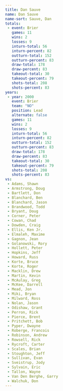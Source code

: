 ```yaml
---
title: Dan Sauve
name: Dan Sauve
name-sort: Sauve, Dan
totals:
 - event: Brier
   games: 11
   wins: 2
   losses: 9
   inturn-total: 56
   inturn-percent: 82
   outturn-total: 152
   outturn-percent: 83
   draw-total: 178
   draw-percent: 83
   takeout-total: 30
   takeout-percent: 79
   shots-total: 208
   shots-percent: 83
years:
 - year: 2000
   event: Brier
   team: "NO"
   position: Lead
   alternate: false
   games: 11
   wins: 2
   losses: 9
   inturn-total: 56
   inturn-percent: 82
   outturn-total: 152
   outturn-percent: 83
   draw-total: 178
   draw-percent: 83
   takeout-total: 30
   takeout-percent: 79
   shots-total: 208
   shots-percent: 83
vs:
 - Adams, Shawn
 - Armstrong, Doug
 - Bartlett, Don
 - Blanchard, Ben
 - Blanchard, Jason
 - Brandwood, Todd
 - Bryant, Doug
 - Corner, Peter
 - Cowan, Chad
 - Dowden, Craig
 - Ellis, Ken Jr.
 - Elmaleh, Maxime
 - Gagnon, Jean
 - Golanowski, Rory
 - Hollett, Peter
 - Hopkins, Jeff
 - Howard, Russ
 - Korte, Bruce
 - Korte, Roger
 - Macklin, Drew
 - Martin, Kevin
 - McAulay, Greg
 - McKee, Darrell
 - Mead, Jon
 - Miki, Bryan
 - Milward, Ross
 - Nolan, Jason
 - Odishaw, Grant
 - Perron, Rick
 - Pierce, Brent
 - Pritchett, Bob
 - Pyper, Dwayne
 - Roberge, Francois
 - Robinson, Andrew
 - Rowsell, Rick
 - Rycroft, Carter
 - Scales, Brian
 - Stoughton, Jeff
 - Sullivan, Evan
 - Sveistrup, Jody
 - Sylvain, Eric
 - Tallon, Wayne
 - Van Den Berghe, Garry
 - Walchuk, Don
---
```

